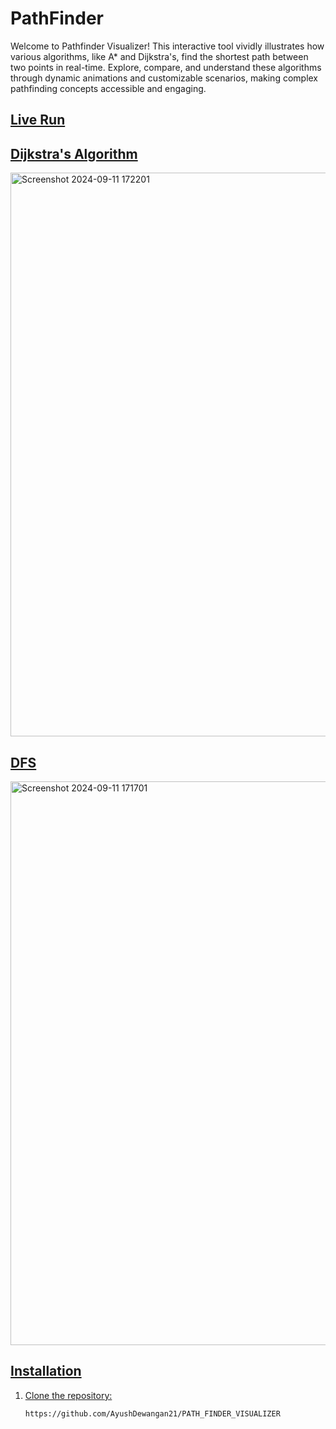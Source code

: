 # PathFinder
Welcome to Pathfinder Visualizer! This interactive tool vividly illustrates how various algorithms, like A* and Dijkstra's, find the shortest path between two points in real-time. Explore, compare, and understand these algorithms through dynamic animations and customizable scenarios, making complex pathfinding concepts accessible and engaging.

## <a href="https://ayushdewangan21.github.io/PATH_FINDER_VISUALIZER/">Live Run

## Dijkstra's Algorithm 

<img width="902" alt="Screenshot 2024-09-11 172201" src="https://github.com/user-attachments/assets/f8ea4733-0f1d-422a-b5e0-1bc470c5d405">


## DFS
<img width="902" alt="Screenshot 2024-09-11 171701" src="https://github.com/user-attachments/assets/c64846a4-52cd-4ddb-9acc-496bab6a6958">



## Installation

1. Clone the repository:

   ```bash
   https://github.com/AyushDewangan21/PATH_FINDER_VISUALIZER
